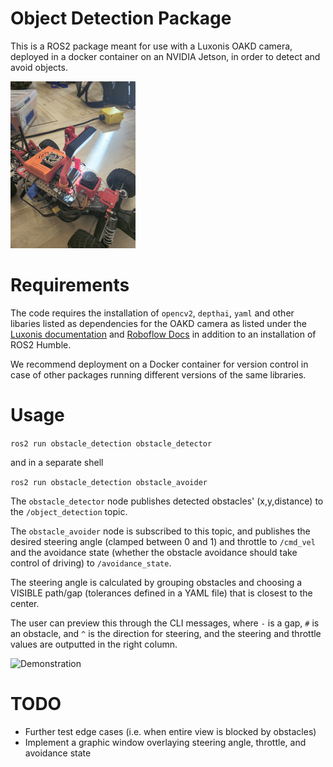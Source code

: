 # Object Detection Package

This is a ROS2 package meant for use with a Luxonis OAKD camera, deployed in a docker container on an NVIDIA Jetson, in order to detect and avoid objects.

<img src="20241024_150732.jpg" alt="Car image" width=200/>

# Requirements

The code requires the installation of `opencv2`, `depthai`, `yaml` and other libaries listed as dependencies for the OAKD camera as listed under the [Luxonis documentation](https://docs.luxonis.com/software/depthai/manual-install/) and [Roboflow Docs](https://docs.roboflow.com/deploy/sdks/luxonis-oak) in addition to an installation of ROS2 Humble.

We recommend deployment on a Docker container for version control in case of other packages running different versions of the same libraries.



# Usage

`ros2 run obstacle_detection obstacle_detector`

and in a separate shell

`ros2 run obstacle_detection obstacle_avoider`

The `obstacle_detector` node publishes detected obstacles' (x,y,distance) to the `/object_detection` topic. 

The `obstacle_avoider` node is subscribed to this topic, and publishes the desired steering angle (clamped between 0 and 1) and throttle to `/cmd_vel` and the avoidance state (whether the obstacle avoidance should take control of driving) to `/avoidance_state`.

The steering angle is calculated by grouping obstacles and choosing a VISIBLE path/gap (tolerances defined in a YAML file) that is closest to the center.

The user can preview this through the CLI messages, where `-`  is a gap, `#` is an obstacle, and `^` is the direction for steering, and the steering and throttle values are outputted in the right column.

![Demonstration](ezgif-5-016201071f.gif)

# TODO

- Further test edge cases (i.e. when entire view is blocked by obstacles)
- Implement a graphic window overlaying steering angle, throttle, and avoidance state